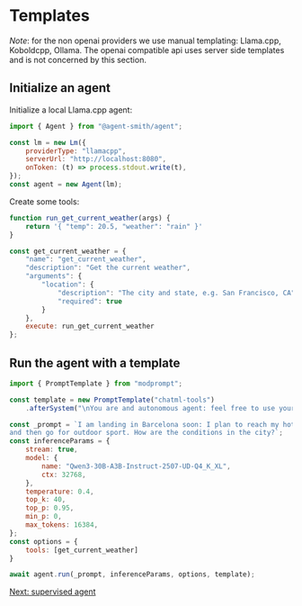 # Templates

*Note*: for the non openai providers we use manual templating: Llama.cpp, Koboldcpp, Ollama. The openai
compatible api uses server side templates and is not concerned by this section.

## Initialize an agent

Initialize a local Llama.cpp agent:

```js
import { Agent } from "@agent-smith/agent";

const lm = new Lm({
    providerType: "llamacpp",
    serverUrl: "http://localhost:8080",
    onToken: (t) => process.stdout.write(t),
});
const agent = new Agent(lm);
```

Create some tools:

```js
function run_get_current_weather(args) {
    return '{ "temp": 20.5, "weather": "rain" }'
}

const get_current_weather = {
    "name": "get_current_weather",
    "description": "Get the current weather",
    "arguments": {
        "location": {
            "description": "The city and state, e.g. San Francisco, CA",
            "required": true
        }
    },
    execute: run_get_current_weather
};
```

## Run the agent with a template

```js
import { PromptTemplate } from "modprompt";

const template = new PromptTemplate("chatml-tools")
    .afterSystem("\nYou are and autonomous agent: feel free to use your tools.");

const _prompt = `I am landing in Barcelona soon: I plan to reach my hotel 
and then go for outdoor sport. How are the conditions in the city?`;
const inferenceParams = {
    stream: true,
    model: { 
        name: "Qwen3-30B-A3B-Instruct-2507-UD-Q4_K_XL",
        ctx: 32768,
    },
    temperature: 0.4,
    top_k: 40,
    top_p: 0.95,
    min_p: 0,
    max_tokens: 16384,
};
const options = {
    tools: [get_current_weather]
}

await agent.run(_prompt, inferenceParams, options, template);
```


<a href="javascript:openLink('/libraries/agent/supervision')">Next: supervised agent</a>